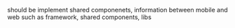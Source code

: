 should be implement shared componenets, information between mobile and web such as framework, shared components, libs